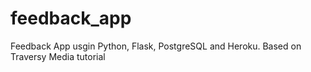 # feedback_app
Feedback App usgin Python, Flask, PostgreSQL and Heroku. Based on Traversy Media tutorial
